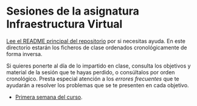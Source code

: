 # Sesiones de la asignatura Infraestructura Virtual

[Lee el README principal del repositorio](../README.md) por si
necesitas ayuda. En este directorio estarán los ficheros de clase
ordenados cronológicamente de forma inversa.

Si quieres ponerte al día de lo impartido en clase, consulta los objetivos y
material de la sesión que te hayas perdido, o consúltalos por orden
cronológico. Presta especial atención a los *errores frecuentes* que te ayudarán
a resolver los problemas que se te presenten en cada objetivo.

* [Primera semana del curso](semana-01.md).


